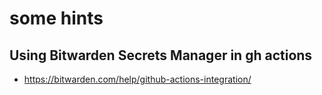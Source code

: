 # some hints

## Using Bitwarden Secrets Manager in gh actions
- https://bitwarden.com/help/github-actions-integration/

